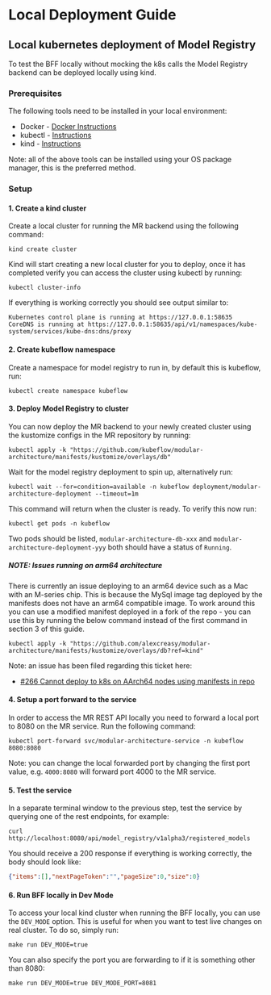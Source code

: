 # Local Deployment Guide

## Local kubernetes deployment of Model Registry

To test the BFF locally without mocking the k8s calls the Model Registry backend can be deployed locally using kind.

### Prerequisites

The following tools need to be installed in your local environment:

* Docker - [Docker Instructions](https://www.docker.com)
* kubectl - [Instructions](https://kubernetes.io/docs/tasks/tools/#kubectl)
* kind - [Instructions](https://kind.sigs.k8s.io/docs/user/quick-start/#installation)

Note: all of the above tools can be installed using your OS package manager, this is the preferred method.

### Setup

#### 1. Create a kind cluster

Create a local cluster for running the MR backend using the following command:

```shell
kind create cluster
```

Kind will start creating a new local cluster for you to deploy, once it has completed verify you can access the cluster 
using kubectl by running:

```shell
kubectl cluster-info
```

If everything is working correctly you should see output similar to:

``` shell
Kubernetes control plane is running at https://127.0.0.1:58635
CoreDNS is running at https://127.0.0.1:58635/api/v1/namespaces/kube-system/services/kube-dns:dns/proxy
```

#### 2. Create kubeflow namespace

Create a namespace for model registry to run in, by default this is kubeflow, run:

```shell
kubectl create namespace kubeflow
```

#### 3. Deploy Model Registry to cluster

You can now deploy the MR backend to your newly created cluster using the kustomize configs in the MR repository by
running:

```shell
kubectl apply -k "https://github.com/kubeflow/modular-architecture/manifests/kustomize/overlays/db"
```

Wait for the model registry deployment to spin up, alternatively run:

```shell
kubectl wait --for=condition=available -n kubeflow deployment/modular-architecture-deployment --timeout=1m
```

This command will return when the cluster is ready. To verify this now run:

```shell
kubectl get pods -n kubeflow
```

Two pods should be listed, `modular-architecture-db-xxx` and `modular-architecture-deployment-yyy` both should have a status of `Running`.

##### NOTE: Issues running on arm64 architecture

There is currently an issue deploying to an arm64 device such as a Mac with an M-series chip. This is because the MySql 
image tag deployed by the manifests does not have an arm64 compatible image. To work around this you can use a modified
manifest deployed in a fork of the repo - you can use this by running the below command instead of the first command in
section 3 of this guide.

```shell
kubectl apply -k "https://github.com/alexcreasy/modular-architecture/manifests/kustomize/overlays/db?ref=kind"
```

Note: an issue has been filed regarding this ticket here:

* [#266 Cannot deploy to k8s on AArch64 nodes using manifests in repo](https://github.com/kubeflow/modular-architecture/issues/266)

#### 4. Setup a port forward to the service

In order to access the MR REST API locally you need to forward a local port to 8080 on the MR service. Run the following
command:

```shell
kubectl port-forward svc/modular-architecture-service -n kubeflow 8080:8080
```

Note: you can change the local forwarded port by changing the first port value, e.g. `4000:8080` will forward port 4000
to the MR service.

#### 5. Test the service

In a separate terminal window to the previous step, test the service by querying one of the rest endpoints, for example:

```shell
curl http://localhost:8080/api/model_registry/v1alpha3/registered_models
```

You should receive a 200 response if everything is working correctly, the body should look like:

```json
{"items":[],"nextPageToken":"","pageSize":0,"size":0}
```

#### 6. Run BFF locally in Dev Mode

To access your local kind cluster when running the BFF locally, you can use the `DEV_MODE` option. This is useful for when
you want to test live changes on real cluster. To do so, simply run:

```shell
make run DEV_MODE=true
```

You can also specify the port you are forwarding to if it is something other than 8080:

```shell
make run DEV_MODE=true DEV_MODE_PORT=8081
```
